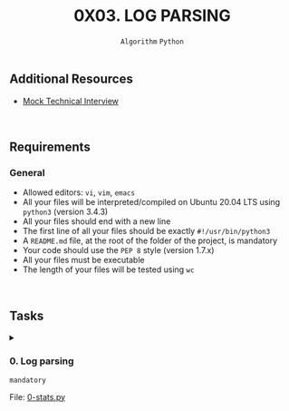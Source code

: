 <h1 align="center"><b>0X03. LOG PARSING</b></h1>
<div align="center"><code>Algorithm</code> <code>Python</code></div>

<!-- <br>
<hr>
<h3><a href=>Notes</a></h3>
<hr> -->


<!--==================================================-->
<br>

## Additional Resources
<ul>
<li><a href="https://intranet.alxswe.com/rltoken/VlOaXKkbecRYdnTLaLU1lg" target="_blank" title="Mock Technical Interview">Mock Technical Interview</a></li>
</ul>


<!--==================================================-->
<br>

## Requirements
<h3>General</h3>

- Allowed editors: <code>vi</code>, <code>vim</code>, <code>emacs</code>
- All your files will be interpreted/compiled on Ubuntu 20.04 LTS using <code>python3</code> (version 3.4.3)
- All your files should end with a new line
- The first line of all your files should be exactly <code>#!/usr/bin/python3</code>
- A <code>README.md</code> file, at the root of the folder of the project, is mandatory
- Your code should use the <code>PEP 8</code> style (version 1.7.x)
- All your files must be executable
- The length of your files will be tested using <code>wc</code>

<!--==================================================-->
<br>

## Tasks
<details>
<summary>

### 0. Log parsing
`mandatory`

File: [0-stats.py]()
</summary>

<p>Write a script that reads <code>stdin</code> line by line and computes metrics:</p>

<ul>
<li>Input format: <code>&lt;IP Address&gt; - [&lt;date&gt;] "GET /projects/260 HTTP/1.1" &lt;status code&gt; &lt;file size&gt;</code> (if the format is not this one, the line must be skipped)</li>
<li>After every 10 lines and/or a keyboard interruption (<code>CTRL + C</code>), print these statistics from the beginning:

<ul>
<li>Total file size: <code>File size: &lt;total size&gt;</code></li>
<li>where <code>&lt;total size&gt;</code> is the sum of all previous <code>&lt;file size&gt;</code> (see input format above)</li>
<li>Number of lines by status code: 

<ul>
<li>possible status code: <code>200</code>, <code>301</code>, <code>400</code>, <code>401</code>, <code>403</code>, <code>404</code>, <code>405</code> and <code>500</code></li>
<li>if a status code doesn’t appear or is not an integer, don’t print anything for this status code</li>
<li>format: <code>&lt;status code&gt;: &lt;number&gt;</code></li>
<li>status codes should be printed in ascending order</li>
</ul></li>
</ul></li>
</ul>

<p><strong>Warning:</strong> In this sample, you will have random value - it’s normal to not have the same output as this one.</p>

<pre><code>alexa@ubuntu:~/0x03-log_parsing$ cat 0-generator.py
#!/usr/bin/python3
import random
import sys
from time import sleep
import datetime

for i in range(10000):
    sleep(random.random())
    sys.stdout.write("{:d}.{:d}.{:d}.{:d} - [{}] \"GET /projects/260 HTTP/1.1\" {} {}\n".format(
        random.randint(1, 255), random.randint(1, 255), random.randint(1, 255), random.randint(1, 255),
        datetime.datetime.now(),
        random.choice([200, 301, 400, 401, 403, 404, 405, 500]),
        random.randint(1, 1024)
    ))
    sys.stdout.flush()

alexa@ubuntu:~/0x03-log_parsing$ ./0-generator.py | ./0-stats.py 
File size: 5213
200: 2
401: 1
403: 2
404: 1
405: 1
500: 3
File size: 11320
200: 3
301: 2
400: 1
401: 2
403: 3
404: 4
405: 2
500: 3
File size: 16305
200: 3
301: 3
400: 4
401: 2
403: 5
404: 5
405: 4
500: 4
^CFile size: 17146
200: 4
301: 3
400: 4
401: 2
403: 6
404: 6
405: 4
500: 4
Traceback (most recent call last):
  File "./0-stats.py", line 15, in &lt;module&gt;
Traceback (most recent call last):
  File "./0-generator.py", line 8, in &lt;module&gt;
    for line in sys.stdin:
KeyboardInterrupt
    sleep(random.random())
KeyboardInterrupt
alexa@ubuntu:~/0x03-log_parsing$ 
</code></pre>


</details>

